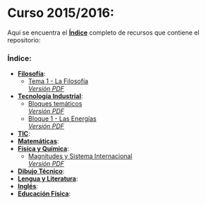 # Curso 2015/2016:  
Aquí se encuentra el [**Índice**](#indice "Índice") completo de recursos que contiene el repositorio:  
### Índice:  
  * [**Filosofía**]():  
    * [Tema 1 - La Filosofía]()  
    [*Versión PDF*]()  
  * [**Tecnología Industrial**]():  
    * [Bloques temáticos]()  
    [*Versión PDF*]()  
    * [Bloque 1 - Las Energías]()  
    [*Versión PDF*]()  
  * [**TIC**]():  
  * [**Matemáticas**]():  
  * [**Física y Química**]():  
    * [Magnitudes y Sistema Internacional]()  
    [*Versión PDF*]()  
  * [**Dibujo Técnico**]():
  * [**Lengua y Literatura**]():  
  * [**Inglés**]():  
  * [**Educación Física**]():  
